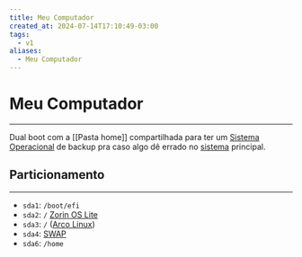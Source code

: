```yaml
---
title: Meu Computador
created_at: 2024-07-14T17:10:49-03:00
tags:
  - v1
aliases:
  - Meu Computador
---
```


# Meu Computador
---
Dual boot com a [[Pasta home]] compartilhada para ter um [Sistema Operacional](api/2024/06/2024-06-30-Sistema_Operacional.md) de backup pra caso algo dê errado no [sistema](api/2024/06/2024-06-30-Sistema_Operacional.md) principal.
## Particionamento
---
- `sda1`: `/boot/efi`
- `sda2`: `/` [Zorin OS Lite]((Zorin%20OS%20Lite))
- `sda3`: `/` ([Arco Linux](api/2024/07/2024-07-07-Arco_Linux.md))
- `sda4`: [SWAP](SWAP)
-  `sda6`: `/home` 